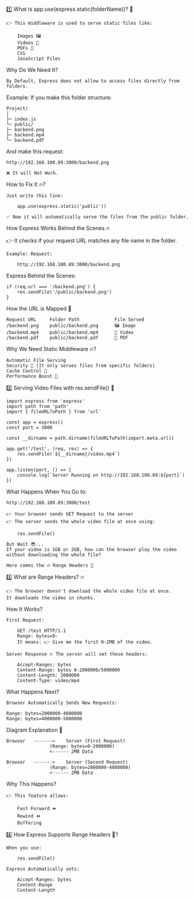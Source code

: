 1️⃣ What is app.use(express.static(folderName))? 📂

    👉 This middleware is used to serve static files like:

        Images 🖼️
        Videos 🎥
        PDFs 📄
        CSS
        JavaScript Files


Why Do We Need It?

    By Default, Express does not allow to access files directly from folders.

Example: If you make this folder structure:

    Project/
    │
    ├─ index.js
    └─ public/
    ├─ backend.png
    ├─ backend.mp4
    └─ backend.pdf

And make this request:

    http://192.168.100.89:3000/backend.png

    ❌ It will Not Work.

How to Fix It 🔥?

    Just write this line:

        app.use(express.static('public'))

    ✅ Now it will automatically serve the files from the public folder.


How Express Works Behind the Scenes 🔥

👉 It checks if your request URL matches any file name in the folder.

    Example: Request:

        http://192.168.100.89:3000/backend.png

Express Behind the Scenes:

    if (req.url === '/backend.png') {
        res.sendFile('/public/backend.png')
    }

How the URL is Mapped 🔑

    Request URL	    Folder Path	            File Served
    /backend.png	public/backend.png	    🖼️ Image
    /backend.mp4	public/backend.mp4	    🎥 Video
    /backend.pdf	public/backend.pdf	    📄 PDF


Why We Need Static Middleware 🔥?

    Automatic File Serving
    Security 🔑 (It only serves files from specific folders)
    Cache Control 🧠
    Performance Boost 🚀


2️⃣ Serving Video Files with res.sendFile() 🎥

    import express from 'express'
    import path from 'path'
    import { fileURLToPath } from 'url'

    const app = express()
    const port = 3000

    const __dirname = path.dirname(fileURLToPath(import.meta.url))

    app.get('/test', (req, res) => {
        res.sendFile(`${__dirname}/video.mp4`)
    })

    app.listen(port, () => {
        console.log(`Server Running on http://192.168.100.89:${port}`)
    })


What Happens When You Go to:

    http://192.168.100.89:3000/test

    👉 Your browser sends GET Request to the server
    👉 The server sends the whole video file at once using:

        res.sendFile()

    But Wait 😎...
    If your video is 1GB or 2GB, how can the browser play the video without downloading the whole file?

    Here comes the 🔥 Range Headers 🚀


3️⃣ What are Range Headers? 🔥

    👉 The browser doesn't download the whole video file at once.
    It downloads the video in chunks.

How It Works?

    First Request:

        GET /test HTTP/1.1
        Range: bytes=0-
        It means: 👉 Give me the first 0-2MB of the video.

    Server Response 🔥 The server will set these headers:

        Accept-Ranges: bytes
        Content-Range: bytes 0-2000000/5000000
        Content-Length: 2000000
        Content-Type: video/mp4


What Happens Next?

    Browser Automatically Sends New Requests:

    Range: bytes=2000000-4000000
    Range: bytes=4000000-5000000


Diagram Explanation 🎨

    Browser   ------->    Server (First Request)
                    (Range: bytes=0-2000000)
                    <------ 2MB Data

    Browser   ------->    Server (Second Request)
                    (Range: bytes=2000000-4000000)
                    <------ 2MB Data


Why This Happens?

    👉 This feature allows:

        Fast Forward ⏩
        Rewind ⏪
        Buffering


4️⃣ How Express Supports Range Headers 🔑?

    When you use:

        res.sendFile()

    Express Automatically sets:

        Accept-Ranges: bytes
        Content-Range
        Content-Length